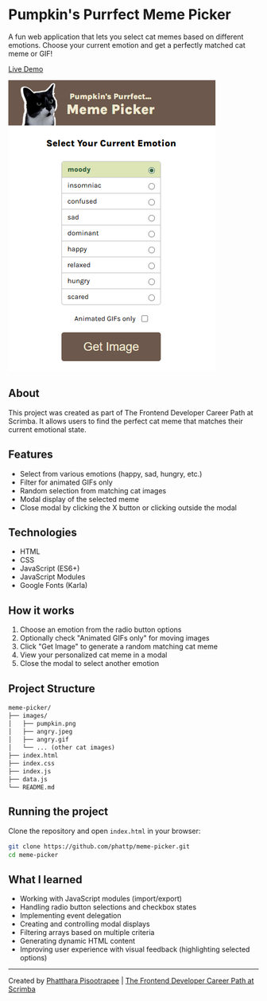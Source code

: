 # Pumpkin's Purrfect Meme Picker

A fun web application that lets you select cat memes based on different emotions. Choose your current emotion and get a perfectly matched cat meme or GIF!

[Live Demo](https://delicate-marzipan-18d5fb.netlify.app/)

![Cat Meme Picker Screenshot](images/screenshot.png)

## About

This project was created as part of The Frontend Developer Career Path at Scrimba. It allows users to find the perfect cat meme that matches their current emotional state.

## Features

- Select from various emotions (happy, sad, hungry, etc.)
- Filter for animated GIFs only
- Random selection from matching cat images
- Modal display of the selected meme
- Close modal by clicking the X button or clicking outside the modal

## Technologies

- HTML
- CSS
- JavaScript (ES6+)
- JavaScript Modules
- Google Fonts (Karla)

## How it works

1. Choose an emotion from the radio button options
2. Optionally check "Animated GIFs only" for moving images
3. Click "Get Image" to generate a random matching cat meme
4. View your personalized cat meme in a modal
5. Close the modal to select another emotion

## Project Structure

```
meme-picker/
├── images/
│   ├── pumpkin.png
│   ├── angry.jpeg
│   ├── angry.gif
│   └── ... (other cat images)
├── index.html
├── index.css
├── index.js
├── data.js
└── README.md
```

## Running the project

Clone the repository and open `index.html` in your browser:

```bash
git clone https://github.com/phattp/meme-picker.git
cd meme-picker
```

## What I learned

- Working with JavaScript modules (import/export)
- Handling radio button selections and checkbox states
- Implementing event delegation
- Creating and controlling modal displays
- Filtering arrays based on multiple criteria
- Generating dynamic HTML content
- Improving user experience with visual feedback (highlighting selected options)

---

Created by [Phatthara Pisootrapee](https://github.com/phattp) | [The Frontend Developer Career Path at Scrimba](https://scrimba.com/learn/frontend)
